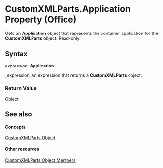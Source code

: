 
# CustomXMLParts.Application Property (Office)

Gets an  **Application** object that represents the container application for the **CustomXMLParts** object. Read-only.


## Syntax

 _expression_. **Application**

 _expression_An expression that returns a  **CustomXMLParts** object.


### Return Value

Object


## See also


#### Concepts


 [CustomXMLParts Object](98c1c58e-a08d-6304-8626-1e6705917da3.md)
#### Other resources


 [CustomXMLParts Object Members](4e77b5ea-b73c-020f-4abf-25adc200de23.md)
